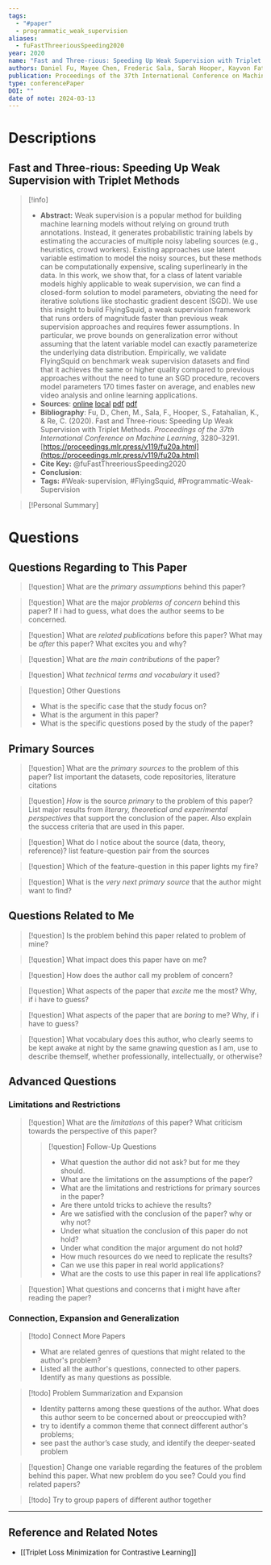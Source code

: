 ```yaml
---
tags:
  - "#paper"
  - programmatic_weak_supervision
aliases:
  - fuFastThreeriousSpeeding2020
year: 2020
name: "Fast and Three-rious: Speeding Up Weak Supervision with Triplet Methods"
authors: Daniel Fu, Mayee Chen, Frederic Sala, Sarah Hooper, Kayvon Fatahalian, Christopher Re
publication: Proceedings of the 37th International Conference on Machine Learning (ICML 2020)
type: conferencePaper
DOI: ""
date of note: 2024-03-13
---
```

# Descriptions

## Fast and Three-rious: Speeding Up Weak Supervision with Triplet Methods 
> [!info] 
> - **Abstract:** Weak supervision is a popular method for building machine learning models without relying on ground truth annotations. Instead, it generates probabilistic training labels by estimating the accuracies of multiple noisy labeling sources (e.g., heuristics, crowd workers). Existing approaches use latent variable estimation to model the noisy sources, but these methods can be computationally expensive, scaling superlinearly in the data. In this work, we show that, for a class of latent variable models highly applicable to weak supervision, we can find a closed-form solution to model parameters, obviating the need for iterative solutions like stochastic gradient descent (SGD). We use this insight to build FlyingSquid, a weak supervision framework that runs orders of magnitude faster than previous weak supervision approaches and requires fewer assumptions. In particular, we prove bounds on generalization error without assuming that the latent variable model can exactly parameterize the underlying data distribution. Empirically, we validate FlyingSquid on benchmark weak supervision datasets and find that it achieves the same or higher quality compared to previous approaches without the need to tune an SGD procedure, recovers model parameters 170 times faster on average, and enables new video analysis and online learning applications. 
> - **Sources**: [online](http://zotero.org/users/13492210/items/K5SNU4SC) [local](zotero://select/library/items/K5SNU4SC) [pdf](file:////Users/lukexie/Zotero/storage/B4UL7UH8/Fu%20et%20al.%20-%202020%20-%20Fast%20and%20Three-rious%20Speeding%20Up%20Weak%20Supervision.pdf)  [pdf](file:////Users/lukexie/Zotero/storage/PHTUR78Q/Fu%20et%20al.%20-%202020%20-%20Fast%20and%20Three-rious%20Speeding%20Up%20Weak%20Supervision.pdf) 
> - **Bibliography**: Fu, D., Chen, M., Sala, F., Hooper, S., Fatahalian, K., & Re, C. (2020). Fast and Three-rious: Speeding Up Weak Supervision with Triplet Methods. _Proceedings of the 37th International Conference on Machine Learning_, 3280–3291. [https://proceedings.mlr.press/v119/fu20a.html](https://proceedings.mlr.press/v119/fu20a.html)
> - **Cite Key:** @fuFastThreeriousSpeeding2020 
> - **Conclusion**:
> - **Tags:** #Weak-supervision, #FlyingSquid, #Programmatic-Weak-Supervision


>[!Personal Summary] 


# Questions
## Questions Regarding to This Paper


>[!question] 
>What are the *primary assumptions* behind this paper?



>[!question]
>What are the major *problems of concern* behind this paper? If i had to guess, what does the author seems to be concerned. 



>[!question]
>What are *related publications* before this paper? What may be *after* this paper? What excites you and why?



>[!question]
>What are *the main contributions* of the paper?



>[!question]
>What *technical terms and vocabulary* it used?




>[!question] Other Questions
> - What is the specific case that the study focus on?
> - What is the argument in this paper?
> - What is the specific questions posed by the study of the paper?


## Primary Sources


>[!question]
>What are the *primary sources* to the problem of this paper? list important the datasets, code repositories, literature citations




>[!question]
>*How* is the source _primary_ to the problem of this paper? List major results from *literary, theoretical and experimental perspectives* that support the conclusion of the paper. Also explain the success criteria that are used in this paper.






> [!question]
> What do I notice about the source (data, theory, reference)? list feature-question pair from the sources






>[!question] 
>Which of the feature-question in this paper lights my fire?





>[!question]
>What is the *very next primary source* that the author might want to find?


## Questions Related to Me


> [!question] 
> Is the problem behind this paper related to problem of mine?



> [!question] 
> What impact does this paper have on me?



> [!question] 
> How does the author call my problem of concern?



>[!question]
>What aspects of the paper that *excite* me the most? Why, if i have to guess?



>[!question]
>What aspects of the paper that are *boring* to me? Why, if i have to guess?




>[!question]
  What vocabulary does this author, who clearly seems to be kept awake at night by the same gnawing question as I am, use to describe themself, whether professionally, intellectually, or otherwise?



## Advanced Questions

### Limitations and Restrictions


>[!question]
>What are the *limitations* of this paper? What criticism towards the perspective of this paper?
>> [!question] Follow-Up Questions
>> - What question the author did not ask? but for me they should.
>> - What are the limitations on the assumptions of the paper?
>> - What are the limitations and restrictions for primary sources in the paper? 
>> - Are there untold tricks to achieve the results?
>> - Are we satisfied with the conclusion of the paper? why or why not?
>> - Under what situation the conclusion of this paper do not hold?
>> - Under what condition the major argument do not hold? 
>> - How much resources do we need to replicate the results?
>> - Can we use this paper in real world applications?
>> - What are the costs to use this paper in real life applications?




> [!question] 
> What questions and concerns that i might have after reading the paper?
> 


### Connection, Expansion and Generalization


>[!todo] Connect More Papers
>- What are related genres of questions that might related to the author's problem?
>- Listed all the author's questions, connected to other papers. Identify as many questions as possible.



>[!todo] Problem Summarization and Expansion
>
>- Identity patterns among these questions of the author. What does this author seem to be concerned about or preoccupied with? 
>- try to identify a common theme that connect different author's problems; 
>- see past the author’s case study, and identify the deeper-seated problem



> [!question]
> Change one variable regarding the features of the problem behind this paper. What new problem do you see? Could you find related papers? 





>[!todo]
> Try to group papers of different author together




----

## Reference and Related Notes

- [[Triplet Loss Minimization for Contrastive Learning]]